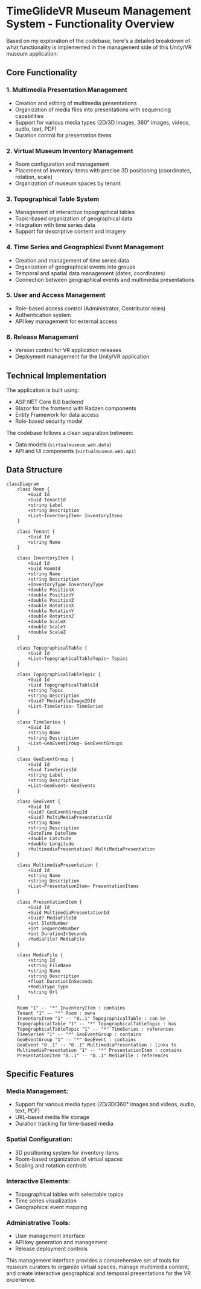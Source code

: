 # TimeGlideVR Museum Management System - Functionality Overview

Based on my exploration of the codebase, here's a detailed breakdown of what functionality is implemented in the management side of this Unity/VR museum application:

## Core Functionality

### 1. Multimedia Presentation Management
- Creation and editing of multimedia presentations
- Organization of media files into presentations with sequencing capabilities
- Support for various media types (2D/3D images, 360° images, videos, audio, text, PDF)
- Duration control for presentation items

### 2. Virtual Museum Inventory Management
- Room configuration and management
- Placement of inventory items with precise 3D positioning (coordinates, rotation, scale)
- Organization of museum spaces by tenant

### 3. Topographical Table System
- Management of interactive topographical tables
- Topic-based organization of geographical data
- Integration with time series data
- Support for descriptive content and imagery

### 4. Time Series and Geographical Event Management
- Creation and management of time series data
- Organization of geographical events into groups
- Temporal and spatial data management (dates, coordinates)
- Connection between geographical events and multimedia presentations

### 5. User and Access Management
- Role-based access control (Administrator, Contributor roles)
- Authentication system
- API key management for external access

### 6. Release Management
- Version control for VR application releases
- Deployment management for the Unity/VR application

## Technical Implementation

The application is built using:
- ASP.NET Core 8.0 backend
- Blazor for the frontend with Radzen components
- Entity Framework for data access
- Role-based security model

The codebase follows a clean separation between:
- Data models (`virtualmuseum.web.data`)
- API and UI components (`virtualmuseum.web.api`)

## Data Structure

```mermaid
classDiagram
    class Room {
        +Guid Id
        +Guid TenantId
        +string Label
        +string Description
        +List~InventoryItem~ InventoryItems
    }
    
    class Tenant {
        +Guid Id
        +string Name
    }
    
    class InventoryItem {
        +Guid Id
        +Guid RoomId
        +string Name
        +string Description
        +InventoryType InventoryType
        +double PositionX
        +double PositionY
        +double PositionZ
        +double RotationX
        +double RotationY
        +double RotationZ
        +double ScaleX
        +double ScaleY
        +double ScaleZ
    }
    
    class TopographicalTable {
        +Guid Id
        +List~TopographicalTableTopic~ Topics
    }
    
    class TopographicalTableTopic {
        +Guid Id
        +Guid TopographicalTableId
        +string Topic
        +string Description
        +Guid? MediaFileImage2DId
        +List~TimeSeries~ TimeSeries
    }
    
    class TimeSeries {
        +Guid Id
        +string Name
        +string Description
        +List~GeoEventGroup~ GeoEventGroups
    }
    
    class GeoEventGroup {
        +Guid Id
        +Guid TimeSeriesId
        +string Label
        +string Description
        +List~GeoEvent~ GeoEvents
    }
    
    class GeoEvent {
        +Guid Id
        +Guid? GeoEventGroupId
        +Guid? MultiMediaPresentationId
        +string Name
        +string Description
        +DateTime DateTime
        +double Latitude
        +double Longitude
        +MultimediaPresentation? MultiMediaPresentation
    }
    
    class MultimediaPresentation {
        +Guid Id
        +string Name
        +string Description
        +List~PresentationItem~ PresentationItems
    }
    
    class PresentationItem {
        +Guid Id
        +Guid MultimediaPresentationId
        +Guid? MediaFileId
        +int SlotNumber
        +int SequenceNumber
        +int DurationInSeconds
        +MediaFile? MediaFile
    }
    
    class MediaFile {
        +string Id
        +string FileName
        +string Name
        +string Description
        +float DurationInSeconds
        +MediaType Type
        +string Url
    }
    
    Room "1" -- "*" InventoryItem : contains
    Tenant "1" -- "*" Room : owns
    InventoryItem "1" -- "0..1" TopographicalTable : can be
    TopographicalTable "1" -- "*" TopographicalTableTopic : has
    TopographicalTableTopic "1" -- "*" TimeSeries : references
    TimeSeries "1" -- "*" GeoEventGroup : contains
    GeoEventGroup "1" -- "*" GeoEvent : contains
    GeoEvent "0..1" -- "0..1" MultimediaPresentation : links to
    MultimediaPresentation "1" -- "*" PresentationItem : contains
    PresentationItem "0..1" -- "0..1" MediaFile : references
```

## Specific Features

### Media Management:
- Support for various media types (2D/3D/360° images and videos, audio, text, PDF)
- URL-based media file storage
- Duration tracking for time-based media

### Spatial Configuration:
- 3D positioning system for inventory items
- Room-based organization of virtual spaces
- Scaling and rotation controls

### Interactive Elements:
- Topographical tables with selectable topics
- Time series visualization
- Geographical event mapping

### Administrative Tools:
- User management interface
- API key generation and management
- Release deployment controls

This management interface provides a comprehensive set of tools for museum curators to organize virtual spaces, manage multimedia content, and create interactive geographical and temporal presentations for the VR experience.